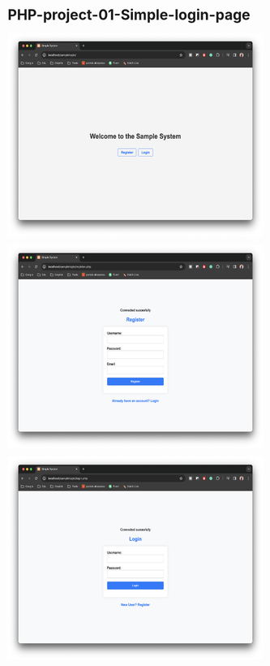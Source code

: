 <h1>PHP-project-01-Simple-login-page</h1>
<p align="left"> <img src="https://github.com/chamudithaperera/PHP-project-01-Simple-login-page-/blob/main/HomePage.png" height="400px"/> </p>
<p align="left"> <img src="https://github.com/chamudithaperera/PHP-project-01-Simple-login-page-/blob/main/Register.png" height="400px"/> </p>
<p align="left"> <img src="https://github.com/chamudithaperera/PHP-project-01-Simple-login-page-/blob/main/Login.png" height="400px"/> </p>

